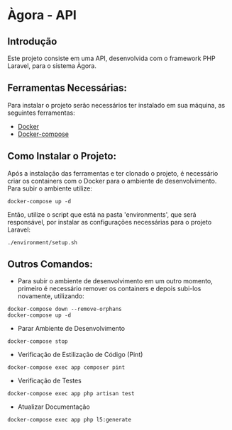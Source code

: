 # Àgora - API

## Introdução
Este projeto consiste em uma API, desenvolvida com o framework PHP Laravel, para o sistema Àgora.


## Ferramentas Necessárias:
Para instalar o projeto serão necessários ter instalado em sua máquina, as seguintes ferramentas:
* [Docker](https://www.digitalocean.com/community/tutorials/how-to-install-and-use-docker-on-ubuntu-20-04-pt)
* [Docker-compose](https://www.digitalocean.com/community/tutorials/how-to-install-and-use-docker-on-ubuntu-20-04-pt](https://www.digitalocean.com/community/tutorials/how-to-install-and-use-docker-compose-on-ubuntu-20-04-pt)https://www.digitalocean.com/community/tutorials/how-to-install-and-use-docker-compose-on-ubuntu-20-04-pt)

## Como Instalar o Projeto:
Após a instalação das ferramentas e  ter clonado o projeto, é necessário criar os containers com o Docker para o ambiente de desenvolvimento.
Para  subir o ambiente utilize:
```
docker-compose up -d
```

Então, utilize o script que está na pasta 'environments', que será responsável, por instalar as configurações necessárias para o projeto Laravel:
```
./environment/setup.sh
```

## Outros Comandos:
* Para subir o ambiente de desenvolvimento em um outro momento, primeiro é necessário remover os containers e depois subi-los  novamente, utilizando:
  
```
docker-compose down --remove-orphans
docker-compose up -d
```

* Parar Ambiente de Desenvolvimento
```
docker-compose stop
```

* Verificação de Estilização de Código (Pint)
```
docker-compose exec app composer pint
```

* Verificação de Testes
```
docker-compose exec app php artisan test
```

* Atualizar Documentação
```
docker-compose exec app php l5:generate
```
